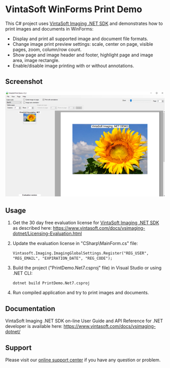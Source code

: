 # VintaSoft WinForms Print Demo

This C# project uses <a href="https://www.vintasoft.com/vsimaging-dotnet-index.html">VintaSoft Imaging .NET SDK</a> and demonstrates how to print images and documents in WinForms:
* Display and print all supported image and document file formats.
* Change image print preview settings: scale, center on page, visible pages, zoom, column/row count.
* Show page and image header and footer, highlight page and image area, image rectangle.
* Enable/disable image printing with or without annotations.


## Screenshot
<img src="vintasoft-print-demo.png" alt="VintaSoft Print Demo">


## Usage
1. Get the 30 day free evaluation license for <a href="https://www.vintasoft.com/vsimaging-dotnet-index.html" target="_blank">VintaSoft Imaging .NET SDK</a> as described here: <a href="https://www.vintasoft.com/docs/vsimaging-dotnet/Licensing-Evaluation.html" target="_blank">https://www.vintasoft.com/docs/vsimaging-dotnet/Licensing-Evaluation.html</a>

2. Update the evaluation license in "CSharp\MainForm.cs" file:
   ```
   Vintasoft.Imaging.ImagingGlobalSettings.Register("REG_USER", "REG_EMAIL", "EXPIRATION_DATE", "REG_CODE");
   ```

3. Build the project ("PrintDemo.Net7.csproj" file) in Visual Studio or using .NET CLI:
   ```
   dotnet build PrintDemo.Net7.csproj
   ```

4. Run compiled application and try to print images and documents.


## Documentation
VintaSoft Imaging .NET SDK on-line User Guide and API Reference for .NET developer is available here: https://www.vintasoft.com/docs/vsimaging-dotnet/


## Support
Please visit our <a href="https://myaccount.vintasoft.com/">online support center</a> if you have any question or problem.
